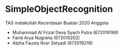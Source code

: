 # SimpleObjectRecognition

TAS matakuliah Kecerdasan Buatan 2020
Anggota
- Muhammad Al Frizal Deva Syach Putra (672019199)
- Farid Arya Nugraha (672019202)
- Alpha Fausta Ikrar Setyadi (672019219)
